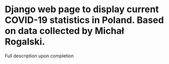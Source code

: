 # Django web page to display current COVID-19 statistics in Poland. Based on data collected by Michał Rogalski.

Full description upon completion
